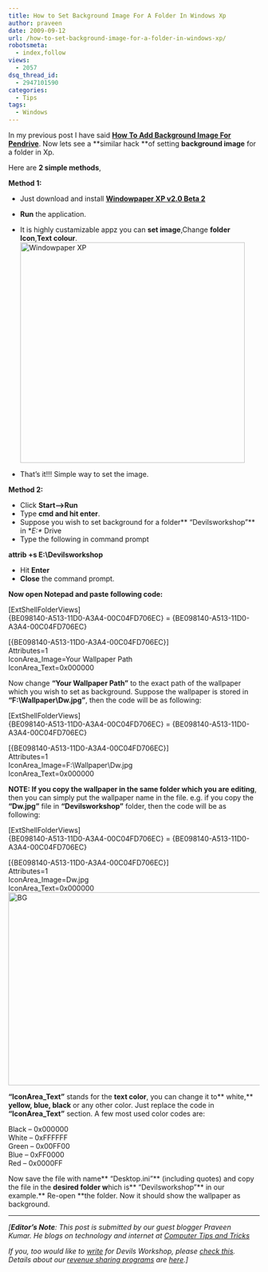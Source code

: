 ```yaml
---
title: How to Set Background Image For A Folder In Windows Xp
author: praveen
date: 2009-09-12
url: /how-to-set-background-image-for-a-folder-in-windows-xp/
robotsmeta:
  - index,follow
views:
  - 2057
dsq_thread_id:
  - 2947101590
categories:
  - Tips
tags:
  - Windows
---
```

In my previous post I have said **[How To Add Background Image For Pendrive][1]**. Now lets see a **similar hack **of setting **background image** for a folder in Xp.

Here are **2 simple methods**,

**Method 1:**

  * Just download and install **<a href="http://www.sodabush.com/products/windowpaperxp/downloads.php" onclick="_gaq.push(['_trackEvent', 'outbound-article', 'http://www.sodabush.com/products/windowpaperxp/downloads.php', 'Windowpaper XP v2.0 Beta 2']);" >Windowpaper XP v2.0 Beta 2</a>**
  * **Run** the application.
  * It is highly custamizable appz you can **set image**,Change **folder Icon**,**Text colour**.<img class="alignnone size-full wp-image-14089" src="http://cdn.devilsworkshop.org/files/2009/09/Windowpaper-XP.jpg" alt="Windowpaper XP" width="450" height="441" />

  * That&#8217;s it!!! Simple way to set the image.

**Method 2:**

  * Click **Start&#8211;>Run**
  * Type **cmd **and hit** enter**.
  * Suppose you wish to set background for a folder** &#8220;Devilsworkshop&#8221;** in **E:\** Drive
  * Type the following in command prompt

**attrib +s E:\Devilsworkshop**

  * Hit **Enter**
  * **Close** the command prompt.

**Now open Notepad and paste following code:**

[ExtShellFolderViews]  
{BE098140-A513-11D0-A3A4-00C04FD706EC} = {BE098140-A513-11D0-A3A4-00C04FD706EC}

[{BE098140-A513-11D0-A3A4-00C04FD706EC}]  
Attributes=1  
IconArea_Image=Your Wallpaper Path  
IconArea_Text=0x000000

Now change **&#8220;Your Wallpaper Path&#8221;** to the exact path of the wallpaper which you wish to set as background. Suppose the wallpaper is stored in **&#8220;F:\Wallpaper\Dw.jpg&#8221;**, then the code will be as following:

[ExtShellFolderViews]  
{BE098140-A513-11D0-A3A4-00C04FD706EC} = {BE098140-A513-11D0-A3A4-00C04FD706EC}

[{BE098140-A513-11D0-A3A4-00C04FD706EC}]  
Attributes=1  
IconArea_Image=F:\Wallpaper\Dw.jpg  
IconArea_Text=0x000000

**NOTE: **If you copy the wallpaper in the same folder which you are** editing**, then you can simply put the wallpaper name in the file. e.g. if you copy the **&#8220;Dw.jpg&#8221;** file in **&#8220;Devilsworkshop&#8221;** folder, then the code will be as following:

[ExtShellFolderViews]  
{BE098140-A513-11D0-A3A4-00C04FD706EC} = {BE098140-A513-11D0-A3A4-00C04FD706EC}

[{BE098140-A513-11D0-A3A4-00C04FD706EC}]  
Attributes=1  
IconArea_Image=Dw.jpg  
IconArea_Text=0x000000<img class="alignnone size-full wp-image-14090" src="http://cdn.devilsworkshop.org/files/2009/09/BG.jpg" alt="BG" width="550" height="386" />

**&#8220;IconArea_Text&#8221;** stands for the **text color**, you can change it to** white,** **yellow, blue, black** or any other color. Just replace the code in **&#8220;IconArea_Text&#8221;** section. A few most used color codes are:

Black &#8211; 0x000000  
White &#8211; 0xFFFFFF  
Green &#8211; 0x00FF00  
Blue &#8211; 0xFF0000  
Red &#8211; 0x0000FF

Now save the file with name** &#8220;Desktop.ini&#8221;** (including quotes) and copy the file in the **desired folder w**hich is** &#8220;Devilsworkshop&#8221;** in our example.** Re-open **the folder. Now it should show the wallpaper as background.

* * *

*[**Editor&#8217;s Note**: This post is submitted by our guest blogger Praveen Kumar. He blogs on technology and internet at <a href="http://praveenkumarg.blogspot.com/" onclick="_gaq.push(['_trackEvent', 'outbound-article', 'http://praveenkumarg.blogspot.com/', 'Computer Tips and Tricks']);" >Computer Tips and Tricks</a>*</p> 

*If you, too would like to [write][2] for Devils Workshop, please [check this][2]. Details about our [revenue sharing programs][2] are [here][2].]*

 [1]: http://devilsworkshop.org/add-background-image-for-your-pendrive/
 [2]: http://devilsworkshop.org/join-dw/
